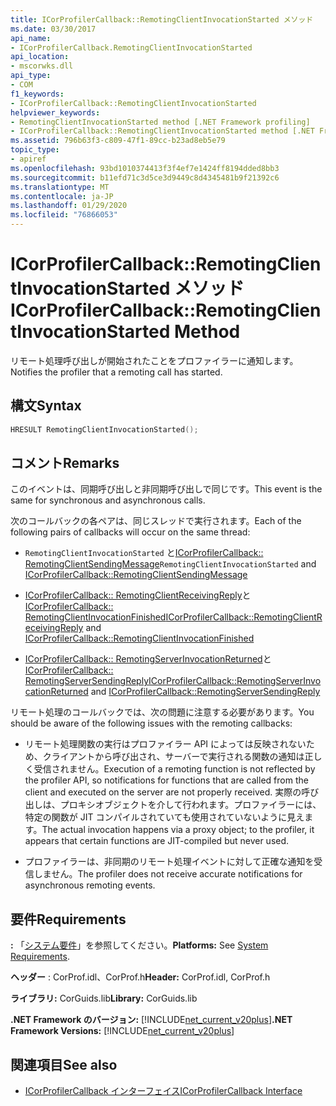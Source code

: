 ```yaml
---
title: ICorProfilerCallback::RemotingClientInvocationStarted メソッド
ms.date: 03/30/2017
api_name:
- ICorProfilerCallback.RemotingClientInvocationStarted
api_location:
- mscorwks.dll
api_type:
- COM
f1_keywords:
- ICorProfilerCallback::RemotingClientInvocationStarted
helpviewer_keywords:
- RemotingClientInvocationStarted method [.NET Framework profiling]
- ICorProfilerCallback::RemotingClientInvocationStarted method [.NET Framework profiling]
ms.assetid: 796b63f3-c809-47f1-89cc-b23ad8eb5e79
topic_type:
- apiref
ms.openlocfilehash: 93bd1010374413f3f4ef7e1424ff8194dded8bb3
ms.sourcegitcommit: b11efd71c3d5ce3d9449c8d4345481b9f21392c6
ms.translationtype: MT
ms.contentlocale: ja-JP
ms.lasthandoff: 01/29/2020
ms.locfileid: "76866053"
---
```

# <a name="icorprofilercallbackremotingclientinvocationstarted-method"></a><span data-ttu-id="4e77b-102">ICorProfilerCallback::RemotingClientInvocationStarted メソッド</span><span class="sxs-lookup"><span data-stu-id="4e77b-102">ICorProfilerCallback::RemotingClientInvocationStarted Method</span></span>
<span data-ttu-id="4e77b-103">リモート処理呼び出しが開始されたことをプロファイラーに通知します。</span><span class="sxs-lookup"><span data-stu-id="4e77b-103">Notifies the profiler that a remoting call has started.</span></span>  
  
## <a name="syntax"></a><span data-ttu-id="4e77b-104">構文</span><span class="sxs-lookup"><span data-stu-id="4e77b-104">Syntax</span></span>  
  
```cpp  
HRESULT RemotingClientInvocationStarted();  
```  
  
## <a name="remarks"></a><span data-ttu-id="4e77b-105">コメント</span><span class="sxs-lookup"><span data-stu-id="4e77b-105">Remarks</span></span>  
 <span data-ttu-id="4e77b-106">このイベントは、同期呼び出しと非同期呼び出しで同じです。</span><span class="sxs-lookup"><span data-stu-id="4e77b-106">This event is the same for synchronous and asynchronous calls.</span></span>  
  
 <span data-ttu-id="4e77b-107">次のコールバックの各ペアは、同じスレッドで実行されます。</span><span class="sxs-lookup"><span data-stu-id="4e77b-107">Each of the following pairs of callbacks will occur on the same thread:</span></span>  
  
- <span data-ttu-id="4e77b-108">`RemotingClientInvocationStarted` と[ICorProfilerCallback:: RemotingClientSendingMessage](icorprofilercallback-remotingclientsendingmessage-method.md)</span><span class="sxs-lookup"><span data-stu-id="4e77b-108">`RemotingClientInvocationStarted` and [ICorProfilerCallback::RemotingClientSendingMessage](icorprofilercallback-remotingclientsendingmessage-method.md)</span></span>  
  
- <span data-ttu-id="4e77b-109">[ICorProfilerCallback:: RemotingClientReceivingReply](icorprofilercallback-remotingclientreceivingreply-method.md)と[ICorProfilerCallback:: RemotingClientInvocationFinished](icorprofilercallback-remotingclientinvocationfinished-method.md)</span><span class="sxs-lookup"><span data-stu-id="4e77b-109">[ICorProfilerCallback::RemotingClientReceivingReply](icorprofilercallback-remotingclientreceivingreply-method.md) and [ICorProfilerCallback::RemotingClientInvocationFinished](icorprofilercallback-remotingclientinvocationfinished-method.md)</span></span>  
  
- <span data-ttu-id="4e77b-110">[ICorProfilerCallback:: RemotingServerInvocationReturned](icorprofilercallback-remotingserverinvocationreturned-method.md)と[ICorProfilerCallback:: RemotingServerSendingReply](icorprofilercallback-remotingserversendingreply-method.md)</span><span class="sxs-lookup"><span data-stu-id="4e77b-110">[ICorProfilerCallback::RemotingServerInvocationReturned](icorprofilercallback-remotingserverinvocationreturned-method.md) and [ICorProfilerCallback::RemotingServerSendingReply](icorprofilercallback-remotingserversendingreply-method.md)</span></span>  
  
 <span data-ttu-id="4e77b-111">リモート処理のコールバックでは、次の問題に注意する必要があります。</span><span class="sxs-lookup"><span data-stu-id="4e77b-111">You should be aware of the following issues with the remoting callbacks:</span></span>  
  
- <span data-ttu-id="4e77b-112">リモート処理関数の実行はプロファイラー API によっては反映されないため、クライアントから呼び出され、サーバーで実行される関数の通知は正しく受信されません。</span><span class="sxs-lookup"><span data-stu-id="4e77b-112">Execution of a remoting function is not reflected by the profiler API, so notifications for functions that are called from the client and executed on the server are not properly received.</span></span> <span data-ttu-id="4e77b-113">実際の呼び出しは、プロキシオブジェクトを介して行われます。プロファイラーには、特定の関数が JIT コンパイルされていても使用されていないように見えます。</span><span class="sxs-lookup"><span data-stu-id="4e77b-113">The actual invocation happens via a proxy object; to the profiler, it appears that certain functions are JIT-compiled but never used.</span></span>  
  
- <span data-ttu-id="4e77b-114">プロファイラーは、非同期のリモート処理イベントに対して正確な通知を受信しません。</span><span class="sxs-lookup"><span data-stu-id="4e77b-114">The profiler does not receive accurate notifications for asynchronous remoting events.</span></span>  
  
## <a name="requirements"></a><span data-ttu-id="4e77b-115">要件</span><span class="sxs-lookup"><span data-stu-id="4e77b-115">Requirements</span></span>  
 <span data-ttu-id="4e77b-116">**:** 「[システム要件](../../../../docs/framework/get-started/system-requirements.md)」を参照してください。</span><span class="sxs-lookup"><span data-stu-id="4e77b-116">**Platforms:** See [System Requirements](../../../../docs/framework/get-started/system-requirements.md).</span></span>  
  
 <span data-ttu-id="4e77b-117">**ヘッダー** : CorProf.idl、CorProf.h</span><span class="sxs-lookup"><span data-stu-id="4e77b-117">**Header:** CorProf.idl, CorProf.h</span></span>  
  
 <span data-ttu-id="4e77b-118">**ライブラリ:** CorGuids.lib</span><span class="sxs-lookup"><span data-stu-id="4e77b-118">**Library:** CorGuids.lib</span></span>  
  
 <span data-ttu-id="4e77b-119">**.NET Framework のバージョン:** [!INCLUDE[net_current_v20plus](../../../../includes/net-current-v20plus-md.md)]</span><span class="sxs-lookup"><span data-stu-id="4e77b-119">**.NET Framework Versions:** [!INCLUDE[net_current_v20plus](../../../../includes/net-current-v20plus-md.md)]</span></span>  
  
## <a name="see-also"></a><span data-ttu-id="4e77b-120">関連項目</span><span class="sxs-lookup"><span data-stu-id="4e77b-120">See also</span></span>

- [<span data-ttu-id="4e77b-121">ICorProfilerCallback インターフェイス</span><span class="sxs-lookup"><span data-stu-id="4e77b-121">ICorProfilerCallback Interface</span></span>](icorprofilercallback-interface.md)
